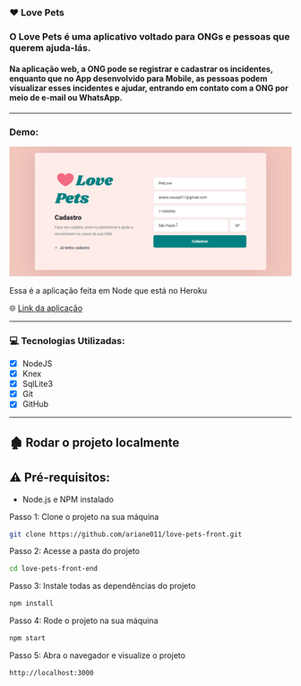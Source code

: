 ### :heart: Love Pets

### O Love Pets é uma aplicativo voltado para ONGs e pessoas que querem ajuda-lás. 

#### Na aplicação web, a ONG pode se registrar e cadastrar os incidentes, enquanto que no App desenvolvido para Mobile, as pessoas podem visualizar esses incidentes  e ajudar, entrando em contato com a ONG por meio de e-mail ou WhatsApp.

****

### Demo:

![demo](./src/assets/demo.gif)

Essa é a aplicação feita em Node que está no Heroku

:globe_with_meridians: [Link da aplicação](https://lovepets.netlify.app/)

****

### :computer: Tecnologias Utilizadas:
 
- [x] NodeJS
- [x] Knex
- [x] SqlLite3
- [x] Git
- [x] GitHub

****

## :derelict_house: Rodar o projeto localmente

## ⚠️ Pré-requisitos: 

- Node.js e NPM instalado


Passo 1: Clone o projeto na sua máquina

```sh
git clone https://github.com/ariane011/love-pets-front.git
```
Passo 2: Acesse a pasta do projeto

```sh
cd love-pets-front-end
```

Passo 3: Instale todas as dependências do projeto

```sh
npm install
```

Passo 4: Rode o projeto na sua máquina

```sh
npm start
```

Passo 5: Abra o navegador e visualize o projeto

```sh
http://localhost:3000
```
